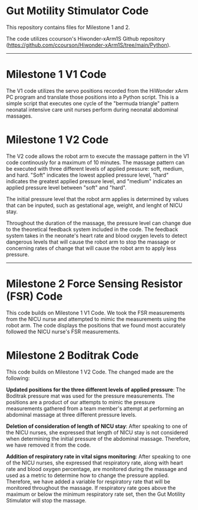 # Gut Motility Stimulator Code
This repository contains files for Milestone 1 and 2.

The code utilizes ccourson's Hiwonder-xArm1S Github repository (https://github.com/ccourson/Hiwonder-xArm1S/tree/main/Python).

---------------------------------------------------------------------------------------------------------------------------------------------

# Milestone 1 V1 Code
The V1 code utilizes the servo positions recorded from the HiWonder xArm PC program and translate those positions into a Python script. This is a simple script that executes one cycle of the "bermuda triangle" pattern neonatal intensive care unit nurses perform during neonatal abdominal massages. 

# Milestone 1 V2 Code
The V2 code allows the robot arm to execute the massage pattern in the V1 code continously for a maximum of 10 minutes. The massage pattern can be executed with three different levels of applied pressure: soft, medium, and hard. "Soft" indicates the lowest applied pressure level, "hard" indicates the greatest applied pressure level, and "medium" indicates an applied pressure level between "soft" and "hard".

The initial pressure level that the robot arm applies is determined by values that can be inputed, such as gestational age, weight, and lenght of NICU stay.

Throughout the duration of the massage, the pressure level can change due to the theoretical feedback system included in the code. The feedback system takes in the neonate's heart rate and blood oxygen levels to detect dangerous levels that will cause the robot arm to stop the massage or concerning rates of change that will cause the robot arm to apply less pressure.

---------------------------------------------------------------------------------------------------------------------------------------------

# Milestone 2 Force Sensing Resistor (FSR) Code
This code builds on Milestone 1 V1 Code. We took the FSR measurements from the NICU nurse and attempted to mimic the measurements using the robot arm. The code displays the positions that we found most accurately followed the NICU nurse's FSR measurements. 

# Milestone 2 Boditrak Code
This code builds on Milestone 1 V2 Code. The changed made are the following:

**Updated positions for the three different levels of applied pressure**:
The Boditrak pressure mat was used for the pressure measurements. The positions are a product of our attempts to mimic the pressure measurements gathered from a team member's attempt at performing an abdominal massage at three different pressure levels. 

**Deletion of consideration of length of NICU stay**:
After speaking to one of the NICU nurses, she expressed that length of NICU stay is not considered when determining the initial pressure of the abdominal massage. Therefore, we have removed it from the code.

**Addition of respiratory rate in vital signs monitoring**:
After speaking to one of the NICU nurses, she expressed that respiratory rate, along with heart rate and blood oxygen percentage, are monitored during the massage and used as a metric to determine how to change the pressure applied. Therefore, we have added a variable for respiratory rate that will be monitored throughout the massage. If respiratory rate goes above the maximum or below the minimum respiratory rate set, then the Gut Motility Stimulator will stop the massage. 
